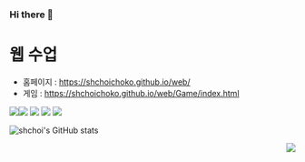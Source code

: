 ### Hi there 👋

# 웹 수업
- 홈페이지 : https://shchoichoko.github.io/web/
- 게임 : https://shchoichoko.github.io/web/Game/index.html

<img src="https://img.shields.io/badge/-JAVA-blueviolet"/><img src="https://img.shields.io/badge/-C%20%EC%96%B8%EC%96%B4-lightgrey"/>
<img src="https://img.shields.io/badge/-LINUX-critical"/>
<img src="https://img.shields.io/badge/-Github-informational"/>
<img src="https://img.shields.io/badge/-HTML-brightgreen"/>

![shchoi's GitHub stats](https://github-readme-stats.vercel.app/api?username=shchoichoko&show_icons=true&theme=dark)  

<img align='right' src="http://mazassumnida.wtf/api/v2/generate_badge?boj=shchoi">
